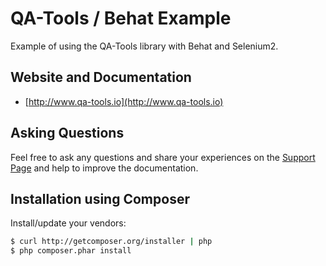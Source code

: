 # QA-Tools / Behat Example

Example of using the QA-Tools library with Behat and Selenium2.

## Website and Documentation

* [http://www.qa-tools.io](http://www.qa-tools.io)

## Asking Questions
Feel free to ask any questions and share your experiences on the [Support Page](http://www.qa-tools.io/support/) and help to improve the documentation.

## Installation using Composer

Install/update your vendors:

```bash
$ curl http://getcomposer.org/installer | php
$ php composer.phar install
```
